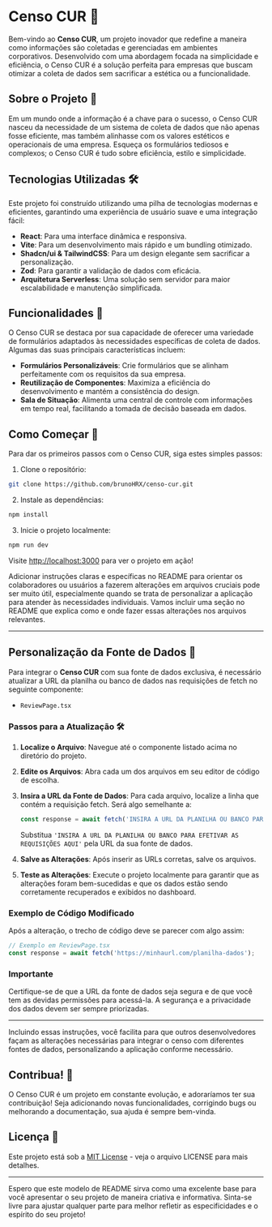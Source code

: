 
# Censo CUR 🚀

Bem-vindo ao **Censo CUR**, um projeto inovador que redefine a maneira como informações são coletadas e gerenciadas em ambientes corporativos. Desenvolvido com uma abordagem focada na simplicidade e eficiência, o Censo CUR é a solução perfeita para empresas que buscam otimizar a coleta de dados sem sacrificar a estética ou a funcionalidade.

## Sobre o Projeto 📘

Em um mundo onde a informação é a chave para o sucesso, o Censo CUR nasceu da necessidade de um sistema de coleta de dados que não apenas fosse eficiente, mas também alinhasse com os valores estéticos e operacionais de uma empresa. Esqueça os formulários tediosos e complexos; o Censo CUR é tudo sobre eficiência, estilo e simplicidade.

## Tecnologias Utilizadas 🛠

Este projeto foi construído utilizando uma pilha de tecnologias modernas e eficientes, garantindo uma experiência de usuário suave e uma integração fácil:

- **React**: Para uma interface dinâmica e responsiva.
- **Vite**: Para um desenvolvimento mais rápido e um bundling otimizado.
- **Shadcn/ui & TailwindCSS**: Para um design elegante sem sacrificar a personalização.
- **Zod**: Para garantir a validação de dados com eficácia.
- **Arquitetura Serverless**: Uma solução sem servidor para maior escalabilidade e manutenção simplificada.

## Funcionalidades 🌟

O Censo CUR se destaca por sua capacidade de oferecer uma variedade de formulários adaptados às necessidades específicas de coleta de dados. Algumas das suas principais características incluem:

- **Formulários Personalizáveis**: Crie formulários que se alinham perfeitamente com os requisitos da sua empresa.
- **Reutilização de Componentes**: Maximiza a eficiência do desenvolvimento e mantém a consistência do design.
- **Sala de Situação**: Alimenta uma central de controle com informações em tempo real, facilitando a tomada de decisão baseada em dados.

## Como Começar 🚀

Para dar os primeiros passos com o Censo CUR, siga estes simples passos:

1. Clone o repositório:
```bash
git clone https://github.com/brunoHRX/censo-cur.git
```

2. Instale as dependências:
```bash
npm install
```

3. Inicie o projeto localmente:
```bash
npm run dev
```

Visite [http://localhost:3000](http://localhost:3000) para ver o projeto em ação!

Adicionar instruções claras e específicas no README para orientar os colaboradores ou usuários a fazerem alterações em arquivos cruciais pode ser muito útil, especialmente quando se trata de personalizar a aplicação para atender às necessidades individuais. Vamos incluir uma seção no README que explica como e onde fazer essas alterações nos arquivos relevantes.

---

## Personalização da Fonte de Dados 🔄

Para integrar o **Censo CUR** com sua fonte de dados exclusiva, é necessário atualizar a URL da planilha ou banco de dados nas requisições de fetch no seguinte componente:

- `ReviewPage.tsx`


### Passos para a Atualização 🛠

1. **Localize o Arquivo**: Navegue até o componente listado acima no diretório do projeto.

2. **Edite os Arquivos**: Abra cada um dos arquivos em seu editor de código de escolha.

3. **Insira a URL da Fonte de Dados**:
   Para cada arquivo, localize a linha que contém a requisição fetch. Será algo semelhante a:
   ```typescript
   const response = await fetch('INSIRA A URL DA PLANILHA OU BANCO PARA EFETIVAR AS REQUISIÇÕES AQUI');
   ```
   Substitua `'INSIRA A URL DA PLANILHA OU BANCO PARA EFETIVAR AS REQUISIÇÕES AQUI'` pela URL da sua fonte de dados.

4. **Salve as Alterações**: Após inserir as URLs corretas, salve os arquivos.

5. **Teste as Alterações**: Execute o projeto localmente para garantir que as alterações foram bem-sucedidas e que os dados estão sendo corretamente recuperados e exibidos no dashboard.

### Exemplo de Código Modificado

Após a alteração, o trecho de código deve se parecer com algo assim:

```typescript
// Exemplo em ReviewPage.tsx
const response = await fetch('https://minhaurl.com/planilha-dados');
```


### Importante

Certifique-se de que a URL da fonte de dados seja segura e de que você tem as devidas permissões para acessá-la. A segurança e a privacidade dos dados devem ser sempre priorizadas.

---

Incluindo essas instruções, você facilita para que outros desenvolvedores façam as alterações necessárias para integrar o censo com diferentes fontes de dados, personalizando a aplicação conforme necessário.

## Contribua! 🤝

O Censo CUR é um projeto em constante evolução, e adoraríamos ter sua contribuição! Seja adicionando novas funcionalidades, corrigindo bugs ou melhorando a documentação, sua ajuda é sempre bem-vinda.

## Licença 📄

Este projeto está sob a [MIT License](LICENSE) - veja o arquivo LICENSE para mais detalhes.

---

Espero que este modelo de README sirva como uma excelente base para você apresentar o seu projeto de maneira criativa e informativa. Sinta-se livre para ajustar qualquer parte para melhor refletir as especificidades e o espírito do seu projeto!
